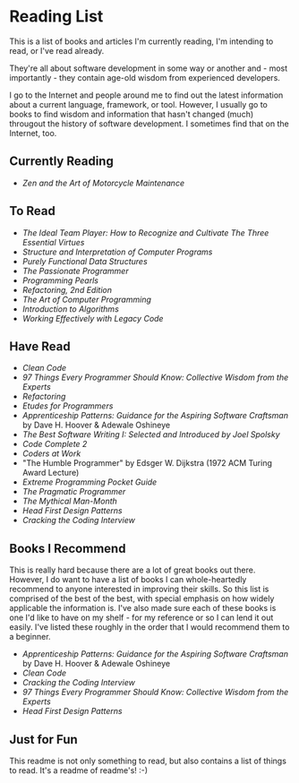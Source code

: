 # Reading List
This is a list of books and articles I'm currently reading, I'm intending to read, or I've read already.

They're all about software development in some way or another and - most importantly - they 
contain age-old wisdom from experienced developers.

I go to the Internet and people around me to find out the latest information about a current 
language, framework, or tool. However, I usually go to books to find wisdom and information that hasn't 
changed (much) througout the history of software development. I sometimes find that on the Internet, too.

## Currently Reading
- *Zen and the Art of Motorcycle Maintenance*

## To Read
- *The Ideal Team Player: How to Recognize and Cultivate The Three Essential Virtues*
- *Structure and Interpretation of Computer Programs*
- *Purely Functional Data Structures*
- *The Passionate Programmer*
- *Programming Pearls*
- *Refactoring, 2nd Edition*
- *The Art of Computer Programming*
- *Introduction to Algorithms*
- *Working Effectively with Legacy Code*

## Have Read
- *Clean Code*
- *97 Things Every Programmer Should Know: Collective Wisdom from the Experts*
- *Refactoring*
- *Etudes for Programmers*
- *Apprenticeship Patterns: Guidance for the Aspiring Software Craftsman* by Dave H. Hoover & Adewale Oshineye
- *The Best Software Writing I: Selected and Introduced by Joel Spolsky*
- *Code Complete 2*
- *Coders at Work*
- "The Humble Programmer" by Edsger W. Dijkstra (1972 ACM Turing Award Lecture)
- *Extreme Programming Pocket Guide*
- *The Pragmatic Programmer*
- *The Mythical Man-Month*
- *Head First Design Patterns*
- *Cracking the Coding Interview*

## Books I Recommend
This is really hard because there are a lot of great books out there. 
However, I do want to have a list of books I can whole-heartedly recommend to anyone interested in improving their skills.
So this list is comprised of the best of the best, with special emphasis on how widely applicable the information is.
I've also made sure each of these books is one I'd like to have on my shelf - for my reference or so I can lend it out easily.
I've listed these roughly in the order that I would recommend them to a beginner.

- *Apprenticeship Patterns: Guidance for the Aspiring Software Craftsman* by Dave H. Hoover & Adewale Oshineye
- *Clean Code*
- *Cracking the Coding Interview*
- *97 Things Every Programmer Should Know: Collective Wisdom from the Experts*
- *Head First Design Patterns*

## Just for Fun
This readme is not only something to read, 
but also contains a list of things to read. It's a readme of readme's! :-)
